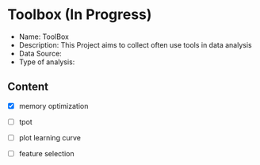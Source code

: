 # Toolbox (In Progress)
- Name: ToolBox
- Description: This Project aims to collect often use tools in data analysis
- Data Source:
- Type of analysis:


## Content
- [x] memory optimization
- [ ] tpot
- [ ] plot learning curve
- [ ] feature selection



